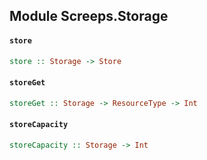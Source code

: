 ## Module Screeps.Storage

#### `store`

``` purescript
store :: Storage -> Store
```

#### `storeGet`

``` purescript
storeGet :: Storage -> ResourceType -> Int
```

#### `storeCapacity`

``` purescript
storeCapacity :: Storage -> Int
```


